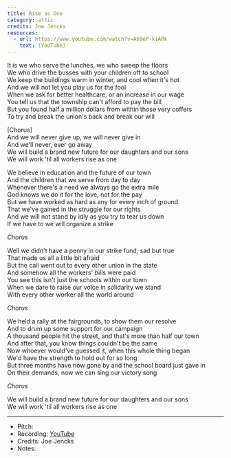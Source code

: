 ```yaml
---
title: Rise as One
category: attic
credits: Joe Jencks
resources:
  - url: https://www.youtube.com/watch?v=A69eP-kiARk
    text: (YouTube)
---
```

It is we who serve the lunches, we who sweep the floors\
We who drive the busses with your children off to school\
We keep the buildings warm in winter, and cool when it's hot\
And we will not let you play us for the fool\
When we ask for better healthcare, or an increase in our wage\
You tell us that the township can't afford to pay the bill\
But you found half a million dollars from within those very coffers\
To try and break the union's back and break our will  

\[Chorus]\
And we will never give up, we will never give in\
And we'll never, ever go away\
We will build a brand new future for our daughters and our sons\
We will work 'til all workers rise as one  

We believe in education and the future of our town\
And the children that we serve from day to day\
Whenever there's a need we always go the extra mile\
God knows we do it for the love, not for the pay\
But we have worked as hard as any for every inch of ground\
That we've gained in the struggle for our rights\
And we will not stand by idly as you try to tear us down\
If we have to we will organize a strike  

*Chorus*  

Well we didn't have a penny in our strike fund, sad but true\
That made us all a little bit afraid\
But the call went out to every other union in the state\
And somehow all the workers' bills were paid\
You see this isn't just the schools within our town\
When we dare to raise our voice in solidarity we stand\
With every other worker all the world around  

*Chorus*  

We held a rally at the fairgrounds, to show them our resolve\
And to drum up some support for our campaign\
A thousand people hit the street, and that's more than half our town\
And after that, you know things couldn't be the same\
Now whoever would've guessed it, when this whole thing began\
We'd have the strength to hold out for so long\
But three months have now gone by and the school board just gave in\
On their demands, now we can sing our victory song  

*Chorus*  

We will build a brand new future for our daughters and our sons\
We will work 'til all workers rise as one  

- - -

* Pitch: 
* Recording: [YouTube](https://www.youtube.com/watch?v=A69eP-kiARk)
* Credits: Joe Jencks
* Notes:
